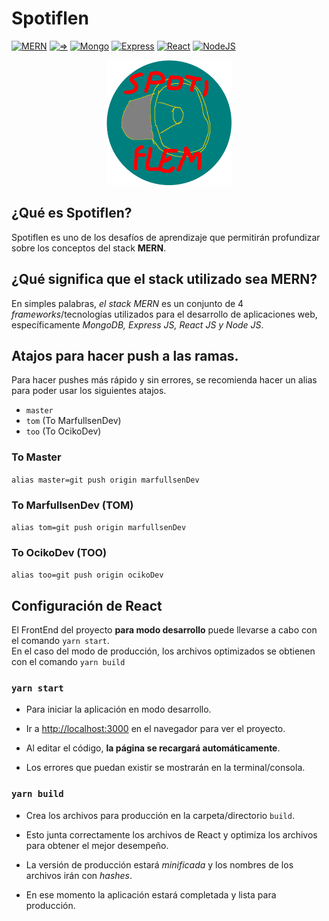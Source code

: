 # Spotiflen

[![MERN](https://img.shields.io/badge/Stack-MERN-skyblue.svg)](https://openwebinars.net/blog/mern-stack-que-es-y-que-ventajas-ofrece/)
[![=>](https://img.shields.io/badge/🡪-5e5e5e.svg)]()
[![Mongo](https://img.shields.io/badge/MongoDB-5.0.3-green.svg)](https://www.mongodb.com/)
[![Express](https://img.shields.io/badge/Express%20JS-4.17.1-blue.svg)]()
[![React](https://img.shields.io/badge/React-17.0.2-darkgreen.svg)](https://nodejs.org/)
[![NodeJS](https://img.shields.io/badge/Node-14.17.5-yellow.svg)](https://nodejs.org/)

<p align="center">
  <img src="./docs/img/Spotiflem.png" width="200" alt="Spotiflem-logo">
</p>

## ¿Qué es Spotiflen?

Spotiflen es uno de los desafíos de aprendizaje que permitirán profundizar sobre los conceptos del stack **MERN**.

## ¿Qué significa que el stack utilizado sea **MERN**?

En simples palabras, _el stack MERN_ es un conjunto de 4 _frameworks_/tecnologías utilizados para el desarrollo de aplicaciones web, específicamente _MongoDB, Express JS, React JS y Node JS_.

## Atajos para hacer push a las ramas.
Para hacer pushes más rápido y sin errores, se recomienda hacer un alias para poder usar los siguientes atajos.
- `master`
- `tom` (To MarfullsenDev)
- `too` (To OcikoDev)

### To Master
`alias master=git push origin marfullsenDev`

### To MarfullsenDev (TOM)
`alias tom=git push origin marfullsenDev`

### To OcikoDev (TOO)
`alias too=git push origin ocikoDev`

## Configuración de React

El FrontEnd del proyecto **para modo desarrollo** puede llevarse a cabo con el comando `yarn start`.\
En el caso del modo de producción, los archivos optimizados se obtienen con el comando `yarn build`

### `yarn start`

- Para iniciar la aplicación en modo desarrollo.
- Ir a [http://localhost:3000](http://localhost:3000) en el navegador para ver el proyecto.

- Al editar el código, **la página se recargará automáticamente**.
- Los errores que puedan existir se mostrarán en la terminal/consola.

### `yarn build`

- Crea los archivos para producción en la carpeta/directorio `build`.
- Esto junta correctamente los archivos de React y optimiza los archivos para obtener el mejor desempeño.

- La versión de producción estará _minificada_ y los nombres de los archivos irán con _hashes_.
- En ese momento la aplicación estará completada y lista para producción.